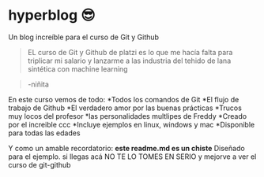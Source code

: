 # hyperblog 😎
Un blog increíble  para el curso de Git y Github
>EL curso de Git y Github de platzi es lo que me hacía falta para triplicar mi salario y lanzarme a las industria del tehido de lana sintética con machine learning 

> -niñita

En este curso vemos de todo:
*Todos los comandos de Git
*El flujo de trabajo de Github
*El verdadero amor por las buenas prácticas
*Trucos muy locos del profesor
*las personalidades multlipes de Freddy
*Creado por el increible ccc
*Incluye ejemplos en linux, windows y mac
*Disponible para todas las edades

Y como un amable recordatorio: **este readme.md es un chiste** Diseñado para el ejemplo. si llegas acá NO TE LO TOMES EN SERIO y mejorve a ver el curso de git-github
